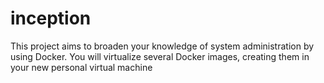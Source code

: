 # inception
This project aims to broaden your knowledge of system administration by using Docker.
You will virtualize several Docker images, creating them in your new personal virtual
machine